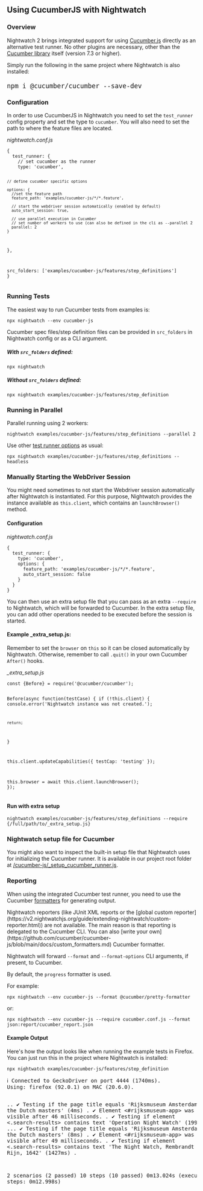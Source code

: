 ## Using CucumberJS with Nightwatch

### Overview
Nightwatch 2 brings integrated support for using [Cucumber.js](https://cucumber.io/) directly as an alternative test runner. No other plugins are necessary, other than the [Cucumber library](https://www.npmjs.com/package/@cucumber/cucumber) itself (version 7.3 or higher).

Simply run the following in the same project where Nightwatch is also installed:

<div class="sample-test"><pre class="language-bash" style="font-size: 20px"><code class="language-bash">npm i @cucumber/cucumber --save-dev</code></pre></div>

### Configuration

In order to use CucumberJS in Nightwatch you need to set the `test_runner` config property and set the type to `cucumber`. You will also need to set the path to where the feature files are located.

<div class="sample-test"><i>nightwatch.conf.js</i><pre class="line-numbers"><code class="language-javascript">{
  test_runner: {
    // set cucumber as the runner
    type: 'cucumber',

    // define cucumber specific options

    options: {
      //set the feature path
      feature_path: 'examples/cucumber-js/*/*.feature',
        
      // start the webdriver session automatically (enabled by default)
      auto_start_session: true,
      
      // use parallel execution in Cucumber
      // set number of workers to use (can also be defined in the cli as --parallel 2
      parallel: 2 
    }
  },

  src_folders: ['examples/cucumber-js/features/step_definitions']
}</code></pre></div>

### Running Tests
The easiest way to run Cucumber tests from examples is:

<div class="sample-test"><pre><code class="language-bash">npx nightwatch --env cucumber-js</code></pre></div>

Cucumber spec files/step definition files can be provided in `src_folders` in Nightwatch config or as a CLI argument.

##### With `src_folders` defined:

<div class="sample-test"><pre><code class="language-bash">npx nightwatch</code></pre></div>

##### Without `src_folders` defined:

<div class="sample-test"><pre><code class="language-bash">npx nightwatch examples/cucumber-js/features/step_definition</code></pre></div>

### Running in Parallel

Parallel running using 2 workers:

<div class="sample-test"><pre><code class="language-bash">nightwatch examples/cucumber-js/features/step_definitions --parallel 2</code></pre></div> 

Use other [test runner options](https://nightwatchjs.org/guide/running-tests/command-line-options.html) as usual:

<div class="sample-test"><pre><code class="language-bash">npx nightwatch examples/cucumber-js/features/step_definitions --headless</code></pre></div>

### Manually Starting the WebDriver Session
You might need sometimes to not start the Webdriver session automatically after Nightwatch is instantiated. For this purpose, Nightwatch provides the instance available as `this.client`, which contains an `launchBrowser()` method.

#### Configuration
<div class="sample-test"><i>nightwatch.conf.js</i><pre class="line-numbers"><code class="language-javascript">{
  test_runner: {
    type: 'cucumber',
    options: {
      feature_path: 'examples/cucumber-js/*/*.feature',
      auto_start_session: false
    }
  }
}</code></pre></div>

You can then use an extra setup file that you can pass as an extra `--require` to Nightwatch, which will be forwarded to Cucumber. In the extra setup file, you can add other operations needed to be executed before the session is started.

#### Example _extra_setup.js:

Remember to set the `browser` on `this` so it can be closed automatically by Nightwatch. Otherwise, remember to call `.quit()` in your own Cucumber `After()` hooks.

<div class="sample-test"><i>_extra_setup.js</i>
<pre class="line-numbers"><code class="language-javascript">const {Before} = require('@cucumber/cucumber');

Before(async function(testCase) {
  if (!this.client) {
    console.error('Nightwatch instance was not created.');

    return;
  }

  this.client.updateCapabilities({
    testCap: 'testing'
  });

  this.browser = await this.client.launchBrowser();
});</code></pre></div>

#### Run with extra setup

<div class="sample-test"><pre><code class="language-bash">nightwatch examples/cucumber-js/features/step_definitions --require {/full/path/to/_extra_setup.js}</code></pre></div>

### Nightwatch setup file for Cucumber

You might also want to inspect the built-in setup file that Nightwatch uses for initializing the Cucumber runner. It is available in our project root folder at [/cucumber-js/_setup_cucumber_runner.js](https://github.com/nightwatchjs/nightwatch/blob/v2/cucumber-js/_setup_cucumber_runner.js).

### Reporting
When using the integrated Cucumber test runner, you need to use the Cucumber [formatters](https://github.com/cucumber/cucumber-js/blob/main/docs/formatters.md) for generating output.

<div class="alert alert-warning">
Nightwatch reporters (like JUnit XML reports or the [global custom reporter](https://v2.nightwatchjs.org/guide/extending-nightwatch/custom-reporter.html)) are not available. The main reason is that reporting is delegated to the Cucumber CLI. You can also [write your own](https://github.com/cucumber/cucumber-js/blob/main/docs/custom_formatters.md) Cucumber formatter.
</div>

Nightwatch will forward `--format` and `--format-options` CLI arguments, if present, to Cucumber.

By default, the `progress` formatter is used.

For example:

<div class="sample-test"><pre><code class="language-bash">npx nightwatch --env cucumber-js --format @cucumber/pretty-formatter</code></pre></div>

or:

<div class="sample-test"><pre><code class="language-bash">npx nightwatch --env cucumber-js --require cucumber.conf.js --format json:report/cucumber_report.json</code></pre></div>

#### Example  Output

Here's how the output looks like when running the example tests in Firefox. You can just run this in the project where Nightwatch is installed:

<div class="sample-test">
<pre><code class="language-bash">npx nightwatch examples/cucumber-js/features/step_definition</code></pre>
</div>

<div class="sample-test">
<pre class="hide-indicator language-bash">ℹ Connected to GeckoDriver on port 4444 (1740ms).
Using: firefox (92.0.1) on MAC (20.6.0).

..  ✔ Testing if the page title equals 'Rijksmuseum Amsterdam, home of the Dutch masters' (4ms)
.  ✔ Element <#rijksmuseum-app> was visible after 46 milliseconds.
.  ✔ Testing if element <.search-results> contains text 'Operation Night Watch' (1994ms)
...  ✔ Testing if the page title equals 'Rijksmuseum Amsterdam, home of the Dutch masters' (8ms)
.  ✔ Element <#rijksmuseum-app> was visible after 49 milliseconds.
.  ✔ Testing if element <.search-results> contains text 'The Night Watch, Rembrandt van Rijn, 1642' (1427ms)
.

2 scenarios (2 passed)
10 steps (10 passed)
0m13.024s (executing steps: 0m12.998s)
</pre></div>
